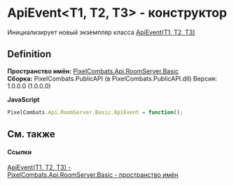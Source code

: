 # ApiEvent&lt;T1, T2, T3&gt; - конструктор


Инициализирует новый экземпляр класса <a href="238281e8-4e19-b6db-01f9-04b2da4c747f">ApiEvent(T1, T2, T3)</a>



## Definition
**Пространство имён:** <a href="299769b5-0515-f682-c4bd-afa5af18175d">PixelCombats.Api.RoomServer.Basic</a>  
**Сборка:** PixelCombats.PublicAPI (в PixelCombats.PublicAPI.dll) Версия: 1.0.0.0 (1.0.0.0)

**JavaScript**
``` JavaScript
PixelCombats.Api.RoomServer.Basic.ApiEvent = function();
```



## См. также


#### Ссылки
<a href="238281e8-4e19-b6db-01f9-04b2da4c747f">ApiEvent(T1, T2, T3) - </a>  
<a href="299769b5-0515-f682-c4bd-afa5af18175d">PixelCombats.Api.RoomServer.Basic - пространство имён</a>  
